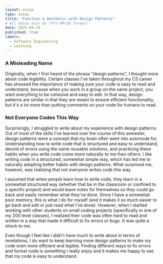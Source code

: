 ```yaml
---
layout: essay
type: essay
title: "Function & Aesthetic with Design Patterns"
# All dates must be YYYY-MM-DD format!
date: 2025-04-24
published: true
labels:
  - Software Engineering
  - Learning
---
```


### A Misleading Name
Originally, when I first heard of the phrase "design patterns", I thought more about code legibility. Certain classes I've taken throughout my CS career has stressed the importance of making sure your code is easy to read and understand, because when you work in a group on the same project, you want everything to be cohesive and easy to edit. In that way, design patterns are similar in that they are meant to ensure efficient functionality, but it's a lot more than putting comments on your code for humans to read.

### Not Everyone Codes This Way
Surprisingly, I struggled to write about my experience with design patterns. Out of most of the skills I've learned over the course of this semester, design patterns were a concept that my brain often went into automode for. Understanding how to write code that is structured and easy to understand, devoid of errors using the same reusable solutions, and practicing these habits when you write code come more naturally to me than others. I like writing code in a structured, somewhat simple way, which has led me to naturally adopting better habits with design patterns. What surprised me, however, was realizing that not everyone writes code this way.

I assumed that when people learn how to write code, they learn in a somewhat structured way (whether that be in the classroom or confined to a specific project) and would leave notes for themselves so they could go back and easily remember what they've done. Since I have a somewhat poor memory, this is what I do for myself (and it makes it so much easier to go back and edit or just read what I've done). However, when I started working with other students on small coding projects (specifically in one of my 200 level classes), I realized their code was often hard to read and written in a way that made it difficult to fix errors or bugs. It was quite a shock to me.

Even though I feel like I didn't have much to write about in terms of revelations, I do want to keep learning more design patterns to make my code even more efficient and legible. Finding different ways to fix errors and format code is something I really enjoy and it makes me happy to see that my code is easy to understand.
